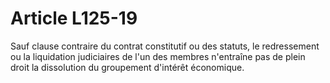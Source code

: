 # Article L125-19

Sauf clause contraire du contrat constitutif ou des statuts, le redressement ou la liquidation judiciaires de l'un des membres n'entraîne pas de plein droit la dissolution du groupement d'intérêt économique.
